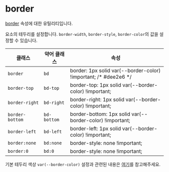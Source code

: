 # border

[border](https://developer.mozilla.org/en-US/docs/Web/CSS/border) 속성에 대한 유틸리티입니다.

요소의 테두리를 설정합니다. <code>border-width</code>, <code>border-style</code>, <code>border-color</code>의 값을 설정할 수 있습니다.

<table>
  <thead>
    <tr>
      <th scope="col">클래스</th>
      <th scope="col">약어 클래스</th>
      <th scope="col">속성</th>
    </tr>
  </thead>
<tbody>
  <!-- border -->
  <tr>
    <td><code>border</code></td>
    <td>
      <code>bd</code>
    </td>
    <td>
      <span class="code">border: 1px solid var(--border-color) !important; </span> <span class="c:weak">/* #dee2e6 */</span>
    </td>
  </tr>

  <!-- border-top -->
<tr>
    <td><code>border-top</code></td>
    <td>
      <code>bd-top</code>
    </td>
    <td>
      <span class="code">border-top: 1px solid var(--border-color) !important;</span>
    </td>
  </tr>

  <!-- border-right -->
  <tr>
    <td><code>border-right</code></td>
    <td>
      <code>bd-right</code>
    </td>
    <td>
      <span class="code">border-right: 1px solid var(--border-color) !important;</span>
    </td>
  </tr>

  <!-- border-bottom -->
  <tr>
    <td><code>border-bottom</code></td>
    <td>
      <code>bd-bottom</code>
    </td>
    <td>
      <span class="code">border-bottom: 1px solid var(--border-color) !important;</span>
    </td>
  </tr>

  <!-- border-left -->
  <tr>
    <td><code>border-left</code></td>
    <td>
      <code>bd-left</code>
    </td>
    <td>
      <span class="code">border-left: 1px solid var(--border-color) !important;</span>
    </td>
  </tr>

  <!-- border:none -->
  <tr>
    <td><code>border:none</code></td>
    <td>
      <code>bd:none</code>
    </td>
    <td>
      <span class="code">border-style: none !important;</span>
    </td>
  </tr>

  <!-- border:0 -->
  <tr>
    <td><code>border:0</code></td>
    <td>
      <code>bd:0</code>
    </td>
    <td>
      <span class="code">border-style: none !important;</span>
    </td>
  </tr>
</tbody>

</table>

기본 테두리 색상 `var(--border-color)` 설정과 관련된 내용은 [여기](/guide/css-variable-list.html#border-color)를 참고해주세요.
